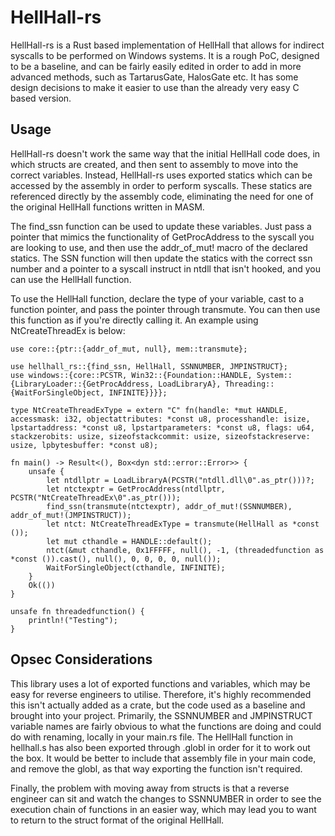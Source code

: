 # HellHall-rs

HellHall-rs is a Rust based implementation of HellHall that allows for indirect syscalls to be performed on Windows systems. It is a rough PoC, designed to be a baseline, and can be fairly easily edited in order to add in more advanced methods, such as TartarusGate, HalosGate etc. It has some design decisions to make it easier to use than the already very easy C based version.

## Usage

HellHall-rs doesn't work the same way that the initial HellHall code does, in which structs are created, and then sent to assembly to move into the correct variables. Instead, HellHall-rs uses exported statics which can be accessed by the assembly in order to perform syscalls. These statics are referenced directly by the assembly code, eliminating the need for one of the original HellHall functions written in MASM.


The find_ssn function can be used to update these variables. Just pass a pointer that mimics the functionality of GetProcAddress to the syscall you are looking to use, and then use the addr_of_mut! macro of the declared statics. The SSN function will then update the statics with the correct ssn number and a pointer to a syscall instruct in ntdll that isn't hooked, and you can use the HellHall function.

To use the HellHall function, declare the type of your variable, cast to a function pointer, and pass the pointer through transmute. You can then use this function as if you're directly calling it. An example using NtCreateThreadEx is below:

```
use core::{ptr::{addr_of_mut, null}, mem::transmute};

use hellhall_rs::{find_ssn, HellHall, SSNNUMBER, JMPINSTRUCT};
use windows::{core::PCSTR, Win32::{Foundation::HANDLE, System::{LibraryLoader::{GetProcAddress, LoadLibraryA}, Threading::{WaitForSingleObject, INFINITE}}}};

type NtCreateThreadExType = extern "C" fn(handle: *mut HANDLE, accessmask: i32, objectattributes: *const u8, processhandle: isize, lpstartaddress: *const u8, lpstartparameters: *const u8, flags: u64, stackzerobits: usize, sizeofstackcommit: usize, sizeofstackreserve: usize, lpbytesbuffer: *const u8);

fn main() -> Result<(), Box<dyn std::error::Error>> {
    unsafe {
        let ntdllptr = LoadLibraryA(PCSTR("ntdll.dll\0".as_ptr()))?;
        let ntctexptr = GetProcAddress(ntdllptr, PCSTR("NtCreateThreadEx\0".as_ptr()));
        find_ssn(transmute(ntctexptr), addr_of_mut!(SSNNUMBER), addr_of_mut!(JMPINSTRUCT));
        let ntct: NtCreateThreadExType = transmute(HellHall as *const ());
        let mut cthandle = HANDLE::default();
        ntct(&mut cthandle, 0x1FFFFF, null(), -1, (threadedfunction as *const ()).cast(), null(), 0, 0, 0, 0, null());
        WaitForSingleObject(cthandle, INFINITE);
    }
    Ok(())
}

unsafe fn threadedfunction() {
    println!("Testing");
}
```

## Opsec Considerations
This library uses a lot of exported functions and variables, which may be easy for reverse engineers to utilise. Therefore, it's highly recommended this isn't actually added as a crate, but the code used as a baseline and brought into your project. Primarily, the SSNNUMBER and JMPINSTRUCT variable names are fairly obvious to what the functions are doing and could do with renaming, locally in your main.rs file. The HellHall function in hellhall.s has also been exported through .globl in order for it to work out the box. It would be better to include that assembly file in your main code, and remove the globl, as that way exporting the function isn't required.

Finally, the problem with moving away from structs is that a reverse engineer can sit and watch the changes to SSNNUMBER in order to see the execution chain of functions in an easier way, which may lead you to want to return to the struct format of the original HellHall.
